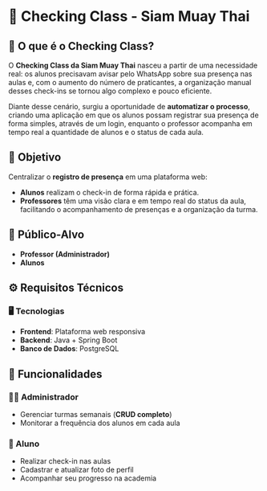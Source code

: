 # 🥊 Checking Class - Siam Muay Thai  

## 📌 O que é o Checking Class?  
O **Checking Class da Siam Muay Thai** nasceu a partir de uma necessidade real: os alunos precisavam avisar pelo WhatsApp sobre sua presença nas aulas e, com o aumento do número de praticantes, a organização manual desses check-ins se tornou algo complexo e pouco eficiente.  

Diante desse cenário, surgiu a oportunidade de **automatizar o processo**, criando uma aplicação em que os alunos possam registrar sua presença de forma simples, através de um login, enquanto o professor acompanha em tempo real a quantidade de alunos e o status de cada aula.  



## 🎯 Objetivo  
Centralizar o **registro de presença** em uma plataforma web:  
- **Alunos** realizam o check-in de forma rápida e prática.  
- **Professores** têm uma visão clara e em tempo real do status da aula, facilitando o acompanhamento de presenças e a organização da turma.  



## 👥 Público-Alvo  
- **Professor (Administrador)**  
- **Alunos**  



## ⚙️ Requisitos Técnicos  

### 🖥️ Tecnologias  
- **Frontend**: Plataforma web responsiva  
- **Backend**: Java + Spring Boot  
- **Banco de Dados**: PostgreSQL  



## 🚀 Funcionalidades  

### 👨‍💼 Administrador  
- Gerenciar turmas semanais (**CRUD completo**)  
- Monitorar a frequência dos alunos em cada aula  

### 👤 Aluno  
- Realizar check-in nas aulas  
- Cadastrar e atualizar foto de perfil  
- Acompanhar seu progresso na academia  

